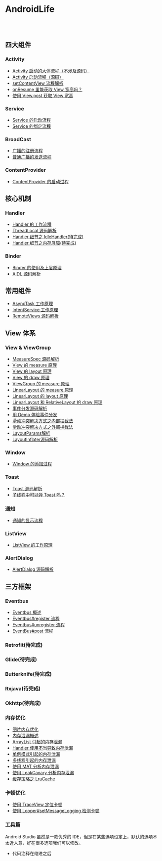 AndroidLife
==

<br>
<br>

## 四大组件
### Activity


- [Activity 启动的大体流程（不涉及源码）](https://github.com/shadowwingz/AndroidLife/blob/master/article/%E5%9B%9B%E5%A4%A7%E7%BB%84%E4%BB%B6/activity/Activity%20%E5%90%AF%E5%8A%A8%E7%9A%84%E5%A4%A7%E4%BD%93%E6%B5%81%E7%A8%8B/Activity%20%E5%90%AF%E5%8A%A8%E7%9A%84%E5%A4%A7%E4%BD%93%E6%B5%81%E7%A8%8B.md)
- [Activity 启动流程（源码）](https://github.com/shadowwingz/AndroidLife/blob/master/article/%E5%9B%9B%E5%A4%A7%E7%BB%84%E4%BB%B6/activity/Activity%20%E5%90%AF%E5%8A%A8%E6%B5%81%E7%A8%8B/Activity%20%E5%90%AF%E5%8A%A8%E6%B5%81%E7%A8%8B.md)
- [setContentView 流程解析](https://github.com/shadowwingz/AndroidLife/blob/master/article/%E5%9B%9B%E5%A4%A7%E7%BB%84%E4%BB%B6/activity/setContentView%20%E6%B5%81%E7%A8%8B%E8%A7%A3%E6%9E%90/setContentView%20%E6%B5%81%E7%A8%8B%E8%A7%A3%E6%9E%90.md)
- [onResume 里能获取 View 宽高吗？](https://github.com/shadowwingz/AndroidLife/blob/master/article/%E5%9B%9B%E5%A4%A7%E7%BB%84%E4%BB%B6/activity/Activity%E7%9F%A5%E8%AF%86%E7%82%B9/onResume%E9%87%8C%E8%83%BD%E8%8E%B7%E5%8F%96View%E5%AE%BD%E9%AB%98%E5%90%97.md)
- [使用 View.post 获取 View 宽高](https://github.com/shadowwingz/AndroidLife/blob/master/article/%E5%9B%9B%E5%A4%A7%E7%BB%84%E4%BB%B6/activity/Activity%20%E7%9F%A5%E8%AF%86%E7%82%B9/%E4%BD%BF%E7%94%A8%20View.post%20%E8%8E%B7%E5%8F%96%20View%20%E5%AE%BD%E9%AB%98.md)

### Service

- [Service 的启动流程](https://github.com/shadowwingz/AndroidLife/blob/master/article/%E5%9B%9B%E5%A4%A7%E7%BB%84%E4%BB%B6/service/Service%20%E7%9A%84%E5%90%AF%E5%8A%A8%E6%B5%81%E7%A8%8B/Service%20%E7%9A%84%E5%90%AF%E5%8A%A8%E6%B5%81%E7%A8%8B.md)
- [Service 的绑定流程](https://github.com/shadowwingz/AndroidLife/blob/master/article/%E5%9B%9B%E5%A4%A7%E7%BB%84%E4%BB%B6/service/Service%20%E7%9A%84%E7%BB%91%E5%AE%9A%E6%B5%81%E7%A8%8B/how_service_bind.md)

### BroadCast

- [广播的注册流程](https://github.com/shadowwingz/AndroidLife/blob/master/article/%E5%9B%9B%E5%A4%A7%E7%BB%84%E4%BB%B6/broadcast/%E5%B9%BF%E6%92%AD%E7%9A%84%E6%B3%A8%E5%86%8C%E6%B5%81%E7%A8%8B/%E5%B9%BF%E6%92%AD%E7%9A%84%E6%B3%A8%E5%86%8C%E6%B5%81%E7%A8%8B.md)
- [普通广播的发送流程](https://github.com/shadowwingz/AndroidLife/blob/master/article/%E5%9B%9B%E5%A4%A7%E7%BB%84%E4%BB%B6/broadcast/%E6%99%AE%E9%80%9A%E5%B9%BF%E6%92%AD%E7%9A%84%E5%8F%91%E9%80%81%E6%B5%81%E7%A8%8B/%E6%99%AE%E9%80%9A%E5%B9%BF%E6%92%AD%E7%9A%84%E5%8F%91%E9%80%81%E6%B5%81%E7%A8%8B.md)

### ContentProvider

- [ContentProvider 的启动过程](https://github.com/shadowwingz/AndroidLife/blob/master/article/%E5%9B%9B%E5%A4%A7%E7%BB%84%E4%BB%B6/ContentProvider/ContentProvider%20%E7%9A%84%E5%90%AF%E5%8A%A8%E8%BF%87%E7%A8%8B.md)

## 核心机制

### Handler

- [Handler 的工作流程](https://github.com/shadowwingz/AndroidLife/blob/master/article/%E6%A0%B8%E5%BF%83%E6%9C%BA%E5%88%B6/handler/Handler%20%E7%9A%84%E5%B7%A5%E4%BD%9C%E6%B5%81%E7%A8%8B.md)
- [ThreadLocal 源码解析](https://github.com/shadowwingz/AndroidLife/blob/master/article/%E6%A0%B8%E5%BF%83%E6%9C%BA%E5%88%B6/handler/ThreadLocal%20%E6%BA%90%E7%A0%81%E8%A7%A3%E6%9E%90.md)
- [Handler 细节之 IdleHandler(待完成)]()
- [Handler 细节之内存屏障(待完成)]()

### Binder

- [Binder 的使用及上层原理](https://github.com/shadowwingz/AndroidLife/blob/master/article/%E6%A0%B8%E5%BF%83%E6%9C%BA%E5%88%B6/binder/Binder%20%E7%9A%84%E4%BD%BF%E7%94%A8%E5%8F%8A%E4%B8%8A%E5%B1%82%E5%8E%9F%E7%90%86/Binder%20%E7%9A%84%E4%BD%BF%E7%94%A8%E5%8F%8A%E4%B8%8A%E5%B1%82%E5%8E%9F%E7%90%86.md)
- [AIDL 源码解析](https://github.com/shadowwingz/AndroidLife/blob/master/article/%E6%A0%B8%E5%BF%83%E6%9C%BA%E5%88%B6/binder/AIDL%20%E6%BA%90%E7%A0%81%E8%A7%A3%E6%9E%90.md)

## 常用组件

- [AsyncTask 工作原理](https://github.com/shadowwingz/AndroidLife/blob/master/article/%E5%B8%B8%E7%94%A8%E7%BB%84%E4%BB%B6/asynctask/AsyncTask%20%E5%B7%A5%E4%BD%9C%E5%8E%9F%E7%90%86.md)
- [IntentService 工作原理](https://github.com/shadowwingz/AndroidLife/blob/master/article/%E5%B8%B8%E7%94%A8%E7%BB%84%E4%BB%B6/intentservice/IntentService%20%E5%B7%A5%E4%BD%9C%E5%8E%9F%E7%90%86.md)
- [RemoteViews 源码解析](https://github.com/shadowwingz/AndroidLife/blob/master/article/%E5%B8%B8%E7%94%A8%E7%BB%84%E4%BB%B6/RemoteViews/RemoteViews%20%E6%BA%90%E7%A0%81%E8%A7%A3%E6%9E%90.md)

## View 体系

### View & ViewGroup

- [MeasureSpec 源码解析](https://github.com/shadowwingz/AndroidLife/blob/master/article/ui/view/MeasureSpec%20%E6%BA%90%E7%A0%81%E8%A7%A3%E6%9E%90.md)
- [View 的 measure 原理](https://github.com/shadowwingz/AndroidLife/blob/master/article/ui/view/View%20%E7%9A%84%20measure%20%E5%8E%9F%E7%90%86.md)
- [View 的 layout 原理](https://github.com/shadowwingz/AndroidLife/blob/master/article/ui/view/View%20%E7%9A%84%20layout%20%E5%8E%9F%E7%90%86.md)
- [View 的 draw 原理](https://github.com/shadowwingz/AndroidLife/blob/master/article/ui/view/View%20%E7%9A%84%20draw%20%E5%8E%9F%E7%90%86.md)
- [ViewGroup 的 measure 原理](https://github.com/shadowwingz/AndroidLife/blob/master/article/ui/view/ViewGroup%20%E7%9A%84%20measure%20%E5%8E%9F%E7%90%86.md)
- [LinearLayout 的 measure 原理](https://github.com/shadowwingz/AndroidLife/blob/master/article/ui/view/LinearLayout%20%E7%9A%84%20measure%20%E5%8E%9F%E7%90%86.md)
- [LinearLayout 的 layout 原理](https://github.com/shadowwingz/AndroidLife/blob/master/article/ui/view/LinearLayout%20%E7%9A%84%20layout%20%E5%8E%9F%E7%90%86.md)
- [LinearLayout 和 RelativeLayout 的 draw 原理](https://github.com/shadowwingz/AndroidLife/blob/master/article/ui/view/LinearLayout%20%E5%92%8C%20RelativeLayout%20%E7%9A%84%20draw%20%E5%8E%9F%E7%90%86.md)
- [事件分发源码解析](https://github.com/shadowwingz/AndroidLife/blob/master/article/ui/view/%E4%BA%8B%E4%BB%B6%E5%88%86%E5%8F%91%E6%BA%90%E7%A0%81%E8%A7%A3%E6%9E%90.md)
- [用 Demo 体验事件分发](https://github.com/shadowwingz/AndroidLife/blob/master/article/ui/view/%E7%94%A8%20Demo%20%E4%BD%93%E9%AA%8C%E4%BA%8B%E4%BB%B6%E5%88%86%E5%8F%91/%E7%94%A8%20Demo%20%E4%BD%93%E9%AA%8C%E4%BA%8B%E4%BB%B6%E5%88%86%E5%8F%91.md)
- [滑动冲突解决方式之内部拦截法](https://github.com/shadowwingz/AndroidLife/blob/master/article/ui/view/%E6%BB%91%E5%8A%A8%E5%86%B2%E7%AA%81/%E6%BB%91%E5%8A%A8%E5%86%B2%E7%AA%81%E8%A7%A3%E5%86%B3%E6%96%B9%E5%BC%8F%E4%B9%8B%E5%86%85%E9%83%A8%E6%8B%A6%E6%88%AA%E6%B3%95.md)
- [滑动冲突解决方式之外部拦截法](https://github.com/shadowwingz/AndroidLife/blob/master/article/ui/view/%E6%BB%91%E5%8A%A8%E5%86%B2%E7%AA%81/%E6%BB%91%E5%8A%A8%E5%86%B2%E7%AA%81%E8%A7%A3%E5%86%B3%E6%96%B9%E5%BC%8F%E4%B9%8B%E5%A4%96%E9%83%A8%E6%8B%A6%E6%88%AA%E6%B3%95.md)
- [LayoutParams解析](https://github.com/shadowwingz/AndroidLife/blob/master/article/ui/view/LayoutParams%E8%A7%A3%E6%9E%90/LayoutParams%E8%A7%A3%E6%9E%90.md)
- [LayoutInflater源码解析](https://github.com/shadowwingz/AndroidLife/blob/master/article/ui/view/LayoutInflater%E6%BA%90%E7%A0%81%E8%A7%A3%E6%9E%90/LayoutInflater%20%E6%BA%90%E7%A0%81%E8%A7%A3%E6%9E%90.md)

### Window

- [Window 的添加过程](https://github.com/shadowwingz/AndroidLife/blob/master/article/ui/window/Window%20%E7%9A%84%E6%B7%BB%E5%8A%A0%E8%BF%87%E7%A8%8B.md)

### Toast

- [Toast 源码解析](https://github.com/shadowwingz/AndroidLife/blob/master/article/ui/toast/toast.md)
- [子线程中可以弹 Toast 吗？](https://github.com/shadowwingz/AndroidLife/blob/master/article/ui/toast/%E5%AD%90%E7%BA%BF%E7%A8%8B%E5%8F%AF%E4%BB%A5%E5%BC%B9%20Toast%20%E5%90%97.md)

### 通知

- [通知的显示流程](https://github.com/shadowwingz/AndroidLife/blob/master/article/ui/%E9%80%9A%E7%9F%A5/%E9%80%9A%E7%9F%A5%E7%9A%84%E6%98%BE%E7%A4%BA%E6%B5%81%E7%A8%8B/%E9%80%9A%E7%9F%A5%E7%9A%84%E6%98%BE%E7%A4%BA%E6%B5%81%E7%A8%8B.md)

### ListView

- [ListView 的工作原理](待完成)

### AlertDialog

- [AlertDialog 源码解析](https://github.com/shadowwingz/AndroidLife/blob/master/article/ui/AlertDialog/AlertDialog%20%E6%BA%90%E7%A0%81%E8%A7%A3%E6%9E%90.md)

## 三方框架

### Eventbus

- [Eventbus 概述](https://github.com/shadowwingz/AndroidLife/blob/master/article/%E4%B8%89%E6%96%B9%E6%A1%86%E6%9E%B6/eventbus/Eventbus%20%E6%A6%82%E8%BF%B0.md)
- [Eventbus#register 流程](https://github.com/shadowwingz/AndroidLife/blob/master/article/%E4%B8%89%E6%96%B9%E6%A1%86%E6%9E%B6/eventbus/Eventbus%23register%20%E6%B5%81%E7%A8%8B.md)
- [Eventbus#unregister 流程](https://github.com/shadowwingz/AndroidLife/blob/master/article/%E4%B8%89%E6%96%B9%E6%A1%86%E6%9E%B6/eventbus/Eventbus%23unregister%20%E6%B5%81%E7%A8%8B.md)
- [EventBus#post 流程](https://github.com/shadowwingz/AndroidLife/blob/master/article/%E4%B8%89%E6%96%B9%E6%A1%86%E6%9E%B6/eventbus/EventBus%23post%20%E6%B5%81%E7%A8%8B.md)

### Retrofit(待完成)

### Glide(待完成)

### Butterknife(待完成)

### Rxjava(待完成)

### Okhttp(待完成)

### 内存优化

- [图片内存优化](https://github.com/shadowwingz/AndroidLife/blob/master/article/%E6%80%A7%E8%83%BD%E4%BC%98%E5%8C%96/%E5%86%85%E5%AD%98%E4%BC%98%E5%8C%96/%E5%9B%BE%E7%89%87%E5%86%85%E5%AD%98%E4%BC%98%E5%8C%96/%E5%9B%BE%E7%89%87%E5%86%85%E5%AD%98%E4%BC%98%E5%8C%96.md)
- [内存泄漏概述](https://github.com/shadowwingz/AndroidLife/blob/master/article/%E6%80%A7%E8%83%BD%E4%BC%98%E5%8C%96/%E5%86%85%E5%AD%98%E4%BC%98%E5%8C%96/%E5%86%85%E5%AD%98%E6%B3%84%E6%BC%8F/%E5%86%85%E5%AD%98%E6%B3%84%E6%BC%8F%E6%A6%82%E8%BF%B0/%E5%86%85%E5%AD%98%E6%B3%84%E6%BC%8F%E6%A6%82%E8%BF%B0.md)
- [ArrayList 引起的内存泄漏](https://github.com/shadowwingz/AndroidLife/blob/master/article/%E6%80%A7%E8%83%BD%E4%BC%98%E5%8C%96/%E5%86%85%E5%AD%98%E4%BC%98%E5%8C%96/%E5%86%85%E5%AD%98%E6%B3%84%E6%BC%8F/ArrayList%20%E5%BC%95%E5%8F%91%E7%9A%84%E5%86%85%E5%AD%98%E6%B3%84%E6%BC%8F/ArrayList%20%E5%BC%95%E5%8F%91%E7%9A%84%E5%86%85%E5%AD%98%E6%B3%84%E6%BC%8F.md)
- [Handler 使用不当导致内存泄漏](https://github.com/shadowwingz/AndroidLife/blob/master/article/%E6%80%A7%E8%83%BD%E4%BC%98%E5%8C%96/%E5%86%85%E5%AD%98%E4%BC%98%E5%8C%96/%E5%86%85%E5%AD%98%E6%B3%84%E6%BC%8F/Hanlder%20%E4%BD%BF%E7%94%A8%E4%B8%8D%E5%BD%93%E5%AF%BC%E8%87%B4%E5%86%85%E5%AD%98%E6%B3%84%E6%BC%8F/Hanlder%20%E4%BD%BF%E7%94%A8%E4%B8%8D%E5%BD%93%E5%AF%BC%E8%87%B4%E5%86%85%E5%AD%98%E6%B3%84%E6%BC%8F.md)
- [单例模式引起的内存泄漏](https://github.com/shadowwingz/AndroidLife/blob/master/article/%E6%80%A7%E8%83%BD%E4%BC%98%E5%8C%96/%E5%86%85%E5%AD%98%E4%BC%98%E5%8C%96/%E5%86%85%E5%AD%98%E6%B3%84%E6%BC%8F/%E5%8D%95%E4%BE%8B%E6%A8%A1%E5%BC%8F%E5%BC%95%E8%B5%B7%E7%9A%84%E5%86%85%E5%AD%98%E6%B3%84%E6%BC%8F/%E5%8D%95%E4%BE%8B%E6%A8%A1%E5%BC%8F%E5%BC%95%E8%B5%B7%E7%9A%84%E5%86%85%E5%AD%98%E6%B3%84%E6%BC%8F.md)
- [多线程引起的内存泄漏](https://github.com/shadowwingz/AndroidLife/blob/master/article/%E6%80%A7%E8%83%BD%E4%BC%98%E5%8C%96/%E5%86%85%E5%AD%98%E4%BC%98%E5%8C%96/%E5%86%85%E5%AD%98%E6%B3%84%E6%BC%8F/%E5%8D%95%E4%BE%8B%E6%A8%A1%E5%BC%8F%E5%BC%95%E8%B5%B7%E7%9A%84%E5%86%85%E5%AD%98%E6%B3%84%E6%BC%8F/%E5%8D%95%E4%BE%8B%E6%A8%A1%E5%BC%8F%E5%BC%95%E8%B5%B7%E7%9A%84%E5%86%85%E5%AD%98%E6%B3%84%E6%BC%8F.md)
- [使用 MAT 分析内存泄漏](https://github.com/shadowwingz/AndroidLife/blob/master/article/%E6%80%A7%E8%83%BD%E4%BC%98%E5%8C%96/%E5%86%85%E5%AD%98%E4%BC%98%E5%8C%96/%E5%86%85%E5%AD%98%E6%B3%84%E6%BC%8F/%E4%BD%BF%E7%94%A8%20MAT%20%E5%88%86%E6%9E%90%E5%86%85%E5%AD%98%E6%B3%84%E6%BC%8F%20/%E4%BD%BF%E7%94%A8%20MAT%20%E5%88%86%E6%9E%90%E5%86%85%E5%AD%98%E6%B3%84%E6%BC%8F%20.md)
- [使用 LeakCanary 分析内存泄漏](https://github.com/shadowwingz/AndroidLife/blob/master/article/%E6%80%A7%E8%83%BD%E4%BC%98%E5%8C%96/%E5%86%85%E5%AD%98%E4%BC%98%E5%8C%96/%E5%86%85%E5%AD%98%E6%B3%84%E6%BC%8F/%E4%BD%BF%E7%94%A8%20LeakCanary%20%E5%88%86%E6%9E%90%E5%86%85%E5%AD%98%E6%B3%84%E6%BC%8F/%E4%BD%BF%E7%94%A8%20LeakCanary%20%E5%88%86%E6%9E%90%E5%86%85%E5%AD%98%E6%B3%84%E6%BC%8F.md)
- [缓存策略之 LruCache](https://github.com/shadowwingz/AndroidLife/blob/master/article/%E6%80%A7%E8%83%BD%E4%BC%98%E5%8C%96/%E5%86%85%E5%AD%98%E4%BC%98%E5%8C%96/%E7%BC%93%E5%AD%98%E7%AD%96%E7%95%A5/LruCache.md)

### 卡顿优化

- [使用 TraceView 定位卡顿](https://github.com/shadowwingz/AndroidLife/blob/master/article/%E6%80%A7%E8%83%BD%E4%BC%98%E5%8C%96/%E5%8D%A1%E9%A1%BF%E4%BC%98%E5%8C%96/%E4%BD%BF%E7%94%A8%20TraceView%20%E5%AE%9A%E4%BD%8D%E5%8D%A1%E9%A1%BF/%E4%BD%BF%E7%94%A8%20TraceView%20%E5%AE%9A%E4%BD%8D%E5%8D%A1%E9%A1%BF.md)
- [使用 Looper#setMessageLogging 检测卡顿](https://github.com/shadowwingz/AndroidLife/blob/master/article/%E6%80%A7%E8%83%BD%E4%BC%98%E5%8C%96/%E5%8D%A1%E9%A1%BF%E4%BC%98%E5%8C%96/%E4%BD%BF%E7%94%A8%20Looper%23setMessageLogging%20%E6%A3%80%E6%B5%8B%E5%8D%A1%E9%A1%BF/%E4%BD%BF%E7%94%A8%20Looper%23setMessageLogging%20%E6%A3%80%E6%B5%8B%E5%8D%A1%E9%A1%BF.md)

### 工具篇

Android Studio 虽然是一款优秀的 IDE，但是在某些选项设定上，默认的选项不太近人意，好在很多选项我们可以修改。

- 代码注释在缩进之后

<br>
<br>